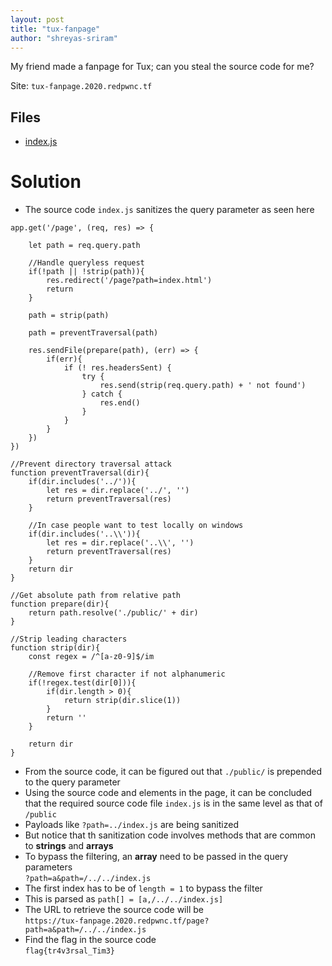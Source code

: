 ```yaml
---
layout: post
title: "tux-fanpage"
author: "shreyas-sriram"
---
```


My friend made a fanpage for Tux; can you steal the source code for me?

Site: `tux-fanpage.2020.redpwnc.tf`

## Files
* [index.js]({{site.baseurl}}/assets/tux-fanpage/index.js)

# Solution

* The source code `index.js` sanitizes the query parameter as seen here

```
app.get('/page', (req, res) => {

    let path = req.query.path

    //Handle queryless request
    if(!path || !strip(path)){
        res.redirect('/page?path=index.html')
        return
    }

    path = strip(path)

    path = preventTraversal(path)

    res.sendFile(prepare(path), (err) => {
        if(err){
            if (! res.headersSent) {
                try {
                    res.send(strip(req.query.path) + ' not found')
                } catch {
                    res.end()
                }
            }
        }
    })
})

//Prevent directory traversal attack
function preventTraversal(dir){
    if(dir.includes('../')){
        let res = dir.replace('../', '')
        return preventTraversal(res)
    }

    //In case people want to test locally on windows
    if(dir.includes('..\\')){
        let res = dir.replace('..\\', '')
        return preventTraversal(res)
    }
    return dir
}

//Get absolute path from relative path
function prepare(dir){
    return path.resolve('./public/' + dir)
}

//Strip leading characters
function strip(dir){
    const regex = /^[a-z0-9]$/im

    //Remove first character if not alphanumeric
    if(!regex.test(dir[0])){
        if(dir.length > 0){
            return strip(dir.slice(1))
        }
        return ''
    }

    return dir
}
```

* From the source code, it can be figured out that `./public/` is prepended to the query parameter
* Using the source code and elements in the page, it can be concluded that the required source code file `index.js` is in the same level as that of `/public`
* Payloads like `?path=../index.js` are being sanitized
* But notice that th sanitization code involves methods that are common to **strings** and **arrays**
* To bypass the filtering, an **array** need to be passed in the query parameters<br/>
`?path=a&path=/../../index.js`
* The first index has to be of `length = 1` to bypass the filter
* This is parsed as `path[] = [a,/../../index.js]`
* The URL to retrieve the source code will be<br/>
`https://tux-fanpage.2020.redpwnc.tf/page?path=a&path=/../../index.js`
* Find the flag in the source code<br/>
`flag{tr4v3rsal_Tim3}`
